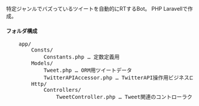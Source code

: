 特定ジャンルでバズっているツイートを自動的にRTするBot。
PHP Laravellで作成。

<h4>フォルダ構成</h4>
<pre>
    app/ 
        Consts/
            Constants.php … 定数定義用
        Models/
            Tweet.php … ORM用ツイートデータ
            TwitterAPIAccessor.php … TwitterAPI操作用ビジネスロジック
        Http/
            Controllers/
                TweetController.php … Tweet関連のコントローラクラス
</pre>
        